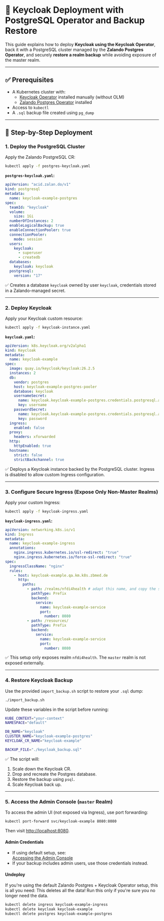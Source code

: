 # 🧰 Keycloak Deployment with PostgreSQL Operator and Backup Restore

This guide explains how to deploy **Keycloak using the Keycloak Operator**, back it with a PostgreSQL cluster managed by the **Zalando Postgres Operator**, and securely **restore a realm backup** while avoiding exposure of the master realm.

---

## ✅ Prerequisites

- A Kubernetes cluster with:
  - [Keycloak Operator](https://www.keycloak.org/operator/installation) installed manually (without OLM)
  - [Zalando Postgres Operator](https://github.com/zalando/postgres-operator) installed
- Access to `kubectl`
- A `.sql` backup file created using `pg_dump`

---

## 🚀 Step-by-Step Deployment

### 1. Deploy the PostgreSQL Cluster

Apply the Zalando PostgreSQL CR:

```bash
kubectl apply -f postgres-keycloak.yaml
```

**`postgres-keycloak.yaml`:**

```yaml
apiVersion: "acid.zalan.do/v1"
kind: postgresql
metadata:
  name: keycloak-example-postgres
spec:
  teamId: "keycloak"
  volume:
    size: 1Gi
  numberOfInstances: 2
  enableLogicalBackup: true
  enableConnectionPooler: true
  connectionPooler:
    mode: session
  users:
    keycloak:
      - superuser
      - createdb
  databases:
    keycloak: keycloak
  postgresql:
    version: "17"
```

✅ Creates a database `keycloak` owned by user `keycloak`, credentials stored in a Zalando-managed secret.

---

### 2. Deploy Keycloak

Apply your Keycloak custom resource:

```bash
kubectl apply -f keycloak-instance.yaml
```

**`keycloak.yaml`:**

```yaml
apiVersion: k8s.keycloak.org/v2alpha1
kind: Keycloak
metadata:
  name: keycloak-example
spec:
  image: quay.io/keycloak/keycloak:26.2.5
  instances: 2
  db:
    vendor: postgres
    host: keycloak-example-postgres-pooler
    database: keycloak
    usernameSecret:
      name: keycloak.keycloak-example-postgres.credentials.postgresql.acid.zalan.do
      key: username
    passwordSecret:
      name: keycloak.keycloak-example-postgres.credentials.postgresql.acid.zalan.do
      key: password
  ingress:
    enabled: false
  proxy:
    headers: xforwarded
  http:
    httpEnabled: true
  hostname:
    strict: false
    strictBackchannel: true
```

✅ Deploys a Keycloak instance backed by the PostgreSQL cluster. Ingress is disabled to allow custom Ingress configuration.


---

### 3. Configure Secure Ingress (Expose Only Non-Master Realms)

Apply your custom Ingress:

```bash
kubectl apply -f keycloak-ingress.yaml
```

**`keycloak-ingress.yaml`:**

```yaml
apiVersion: networking.k8s.io/v1
kind: Ingress
metadata:
  name: keycloak-example-ingress
  annotations:
    nginx.ingress.kubernetes.io/ssl-redirect: "true"
    nginx.ingress.kubernetes.io/force-ssl-redirect: "true"
spec:
  ingressClassName: "nginx"
  rules:
    - host: keycloak-example.qa.km.k8s.zbmed.de
      http:
        paths: 
          - path: /realms/nfdi4health # adapt this name, and copy the section
            pathType: Prefix
            backend:
              service:
                name: keycloak-example-service
                port:
                  number: 8080
          - path: /resources/
            pathType: Prefix
            backend:
              service:
                name: keycloak-example-service
                port:
                  number: 8080
```

✅ This setup only exposes realm `nfdi4health`. The `master` realm is not exposed externally.

---

### 4. Restore Keycloak Backup

Use the provided `import_backup.sh` script to restore your `.sql` dump:

```bash
./import_backup.sh
```

Update these variables in the script before running:

```bash
KUBE_CONTEXT="your-context"
NAMESPACE="default"

DB_NAME="keycloak"
CLUSTER_NAME="keycloak-example-postgres"
KEYCLOAK_CR_NAME="keycloak-example"

BACKUP_FILE="./keycloak_backup.sql"
```

✅ The script will:

1. Scale down the Keycloak CR.
2. Drop and recreate the Postgres database.
3. Restore the backup using `psql`.
4. Scale Keycloak back up.

---

### 5. Access the Admin Console (`master` Realm)

To access the admin UI (not exposed via Ingress), use port forwarding:

```bash
kubectl port-forward svc/keycloak-example 8080:8080
```

Then visit [http://localhost:8080](http://localhost:8080).

#### Admin Credentials

- If using default setup, see:  
  [Accessing the Admin Console](https://www.keycloak.org/operator/basic-deployment#_accessing_the_admin_console)
- If your backup includes admin users, use those credentials instead.

#### Undeploy

If you're using the default Zalando Postgres + Keycloak Operator setup, this is all you need:
This deletes all the data! Run this only if you're sure you no longer need the data.

```bash
kubectl delete ingress keycloak-example-ingress
kubectl delete keycloak keycloak-example
kubectl delete postgres keycloak-example-postgres
```